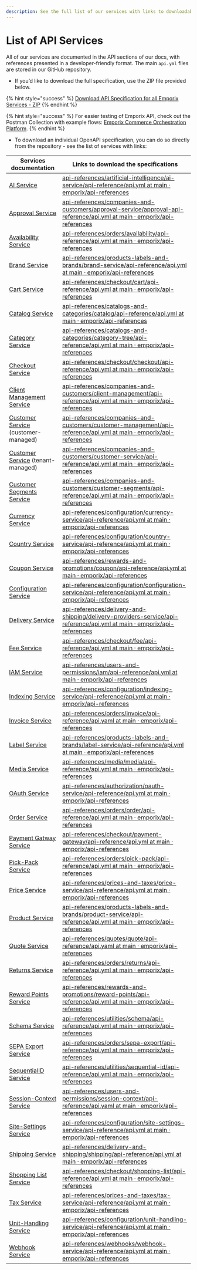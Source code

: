 ```yaml
---
description: See the full list of our services with links to downloadable files.
---
```


# List of API Services

All of our services are documented in the API sections of our docs, with references presented in a developer-friendly format. The main `api.yml` files are stored in our GitHub repository.

* If you’d like to download the full specification, use the ZIP file provided below.

{% hint style="success" %}
[Download API Specification for all Emporix Services - ZIP](https://github.com/emporix/api-references/releases/latest/download/api-references.zip)
{% endhint %}

{% hint style="success" %}
For easier testing of Emporix API, check out the Postman Collection with example flows: [Emporix Commerce Orchestration Platform](https://www.postman.com/emporix/emporix-commerce-orchestration-platform/overview).
{% endhint %}

* To download an individual OpenAPI specification, you can do so directly from the repository - see the list of services with links:

| Services documentation                                                                   | Links to download the specifications                                                                                                                                                                  |
| -------------------------------------------------------------------------------------- | ----------------------------------------------------------------------------------------------------------------------------------------------------------------------------------------------------- |
| [AI Service](../artificial-intelligence/ai-service/)                                   | [api-references/artificial-intelligence/ai-service/api-reference/api.yml at main · emporix/api-references](../artificial-intelligence/ai-service/api-reference/api.yml)                               |
| [Approval Service](../companies-and-customers/approval-service/)                       | [api-references/companies-and-customers/approval-service/approval-api-reference/api.yml at main · emporix/api-references](../companies-and-customers/approval-service/approval-api-reference/api.yml) |
| [Availability Service](../orders/availability/)                                        | [api-references/orders/availability/api-reference/api.yml at main · emporix/api-references](../orders/availability/api-reference/api.yml)                                                             |
| [Brand Service](../products-labels-and-brands/brand-service/)                          | [api-references/products-labels-and-brands/brand-service/api-reference/api.yml at main · emporix/api-references](../products-labels-and-brands/brand-service/api-reference/api.yml)                   |
| [Cart Service](../checkout/cart/)                                                      | [api-references/checkout/cart/api-reference/api.yml at main · emporix/api-references](../checkout/cart/api-reference/api.yml)                                                                         |
| [Catalog Service](../catalogs-and-categories/catalog/)                                 | [api-references/catalogs-and-categories/catalog/api-reference/api.yml at main · emporix/api-references](../catalogs-and-categories/catalog/api-reference/api.yml)                                     |
| [Category Service](../catalogs-and-categories/category-tree/)                          | [api-references/catalogs-and-categories/category-tree/api-reference/api.yml at main · emporix/api-references](../catalogs-and-categories/category-tree/api-reference/api.yml)                         |
| [Checkout Service](../checkout/checkout/)                                              | [api-references/checkout/checkout/api-reference/api.yml at main · emporix/api-references](../checkout/checkout/api-reference/api.yml)                                                                 |
| [Client Management Service](../companies-and-customers/client-management/)             | [api-references/companies-and-customers/client-management/api-reference/api.yml at main · emporix/api-references](../companies-and-customers/client-management/api-reference/api.yml)                 |
| [Customer Service](../companies-and-customers/customer-management/) (customer-managed) | [api-references/companies-and-customers/customer-management/api-reference/api.yml at main · emporix/api-references](../companies-and-customers/customer-management/api-reference/api.yml)             |
| [Customer Service](../companies-and-customers/customer-service/) (tenant-managed)      | [api-references/companies-and-customers/customer-service/api-reference/api.yml at main · emporix/api-references](../companies-and-customers/customer-service/api-reference/api.yml)                   |
| [Customer Segments Service](../companies-and-customers/customer-segments/)             | [api-references/companies-and-customers/customer-segments/api-reference/api.yml at main · emporix/api-references](../companies-and-customers/customer-segments/api-reference/api.yml)                 |
| [Currency Service](../configuration/currency-service/)                                 | [api-references/configuration/currency-service/api-reference/api.yml at main · emporix/api-references](../configuration/currency-service/api-reference/api.yml)                                       |
| [Country Service](../configuration/country-service/)                                   | [api-references/configuration/country-service/api-reference/api.yml at main · emporix/api-references](../configuration/country-service/api-reference/api.yml)                                         |
| [Coupon Service](../rewards-and-promotions/coupon/)                                    | [api-references/rewards-and-promotions/coupon/api-reference/api.yml at main · emporix/api-references](../rewards-and-promotions/coupon/api-reference/api.yml)                                         |
| [Configuration Service](../configuration/configuration-service/)                       | [api-references/configuration/configuration-service/api-reference/api.yml at main · emporix/api-references](../configuration/configuration-service/api-reference/api.yml)                             |
| [Delivery Service](../delivery-and-shipping/delivery-providers-service/)               | [api-references/delivery-and-shipping/delivery-providers-service/api-reference/api.yml at main · emporix/api-references](../delivery-and-shipping/delivery-providers-service/api-reference/api.yml)   |
| [Fee Service](../checkout/fee/)                                                        | [api-references/checkout/fee/api-reference/api.yml at main · emporix/api-references](../checkout/fee/api-reference/api.yml)                                                                           |
| [IAM Service](../users-and-permissions/iam/)                                           | [api-references/users-and-permissions/iam/api-reference/api.yml at main · emporix/api-references](../users-and-permissions/iam/api-reference/api.yml)                                                 |
| [Indexing Service](../configuration/indexing-service/)                                 | [api-references/configuration/indexing-service/api-reference/api.yml at main · emporix/api-references](../configuration/indexing-service/api-reference/api.yml)                                       |
| [Invoice Service](../orders/invoice/)                                                  | [api-references/orders/invoice/api-reference/api.yaml at main · emporix/api-references](../orders/invoice/api-reference/api.yaml)                                                                     |
| [Label Service](../products-labels-and-brands/label-service/)                          | [api-references/products-labels-and-brands/label-service/api-reference/api.yml at main · emporix/api-references](../products-labels-and-brands/label-service/api-reference/api.yml)                   |
| [Media Service](../media/media/)                                                       | [api-references/media/media/api-reference/api.yml at main · emporix/api-references](../media/media/api-reference/api.yml)                                                                             |
| [OAuth Service](../authorization/oauth-service/)                                       | [api-references/authorization/oauth-service/api-reference/api.yml at main · emporix/api-references](../authorization/oauth-service/api-reference/api.yml)                                             |
| [Order Service](../orders/order/)                                                      | [api-references/orders/order/api-reference/api.yml at main · emporix/api-references](../orders/order/api-reference/api.yml)                                                                           |
| [Payment Gatway Service](../checkout/payment-gateway/)                                 | [api-references/checkout/payment-gateway/api-reference/api.yml at main · emporix/api-references](../checkout/payment-gateway/api-reference/api.yml)                                                   |
| [Pick-Pack Service](../orders/pick-pack/)                                              | [api-references/orders/pick-pack/api-reference/api.yml at main · emporix/api-references](../orders/pick-pack/api-reference/api.yml)                                                                   |
| [Price Service](../prices-and-taxes/price-service/)                                    | [api-references/prices-and-taxes/price-service/api-reference/api.yml at main · emporix/api-references](../prices-and-taxes/price-service/api-reference/api.yml)                                       |
| [Product Service](../products-labels-and-brands/product-service/)                      | [api-references/products-labels-and-brands/product-service/api-reference/api.yml at main · emporix/api-references](../products-labels-and-brands/product-service/api-reference/api.yml)               |
| [Quote Service](../quotes/quote/)                                                      | [api-references/quotes/quote/api-reference/api.yaml at main · emporix/api-references](../quotes/quote/api-reference/api.yaml)                                                                         |
| [Returns Service](../orders/returns/)                                                  | [api-references/orders/returns/api-reference/api.yml at main · emporix/api-references](../orders/returns/api-reference/api.yml)                                                                       |
| [Reward Points Service](../rewards-and-promotions/reward-points/)                      | [api-references/rewards-and-promotions/reward-points/api-reference/api.yml at main · emporix/api-references](../rewards-and-promotions/reward-points/api-reference/api.yml)                           |
| [Schema Service](../utilities/schema/)                                                 | [api-references/utilities/schema/api-reference/api.yml at main · emporix/api-references](../utilities/schema/api-reference/api.yml)                                                                   |
| [SEPA Export Service](../orders/sepa-export/)                                          | [api-references/orders/sepa-export/api-reference/api.yml at main · emporix/api-references](../orders/sepa-export/api-reference/api.yml)                                                               |
| [SequentialID Service](../utilities/sequential-id/)                                    | [api-references/utilities/sequential-id/api-reference/api.yml at main · emporix/api-references](../utilities/sequential-id/api-reference/api.yml)                                                     |
| [Session-Context Service](../users-and-permissions/session-context/)                   | [api-references/users-and-permissions/session-context/api-reference/api.yaml at main · emporix/api-references](../users-and-permissions/session-context/api-reference/api.yaml)                       |
| [Site-Settings Service](../configuration/site-settings-service/)                       | [api-references/configuration/site-settings-service/api-reference/api.yml at main · emporix/api-references](../configuration/site-settings-service/api-reference/api.yml)                             |
| [Shipping Service](../delivery-and-shipping/shipping/)                                 | [api-references/delivery-and-shipping/shipping/api-reference/api.yml at main · emporix/api-references](../delivery-and-shipping/shipping/api-reference/api.yml)                                       |
| [Shopping List Service](../checkout/shopping-list/)                                    | [api-references/checkout/shopping-list/api-reference/api.yml at main · emporix/api-references](../checkout/shopping-list/api-reference/api.yml)                                                       |
| [Tax Service](../prices-and-taxes/tax-service/)                                        | [api-references/prices-and-taxes/tax-service/api-reference/api.yml at main · emporix/api-references](../prices-and-taxes/tax-service/api-reference/api.yml)                                           |
| [Unit-Handling Service](../configuration/unit-handling-service/)                       | [api-references/configuration/unit-handling-service/api-reference/api.yml at main · emporix/api-references](../configuration/unit-handling-service/api-reference/api.yml)                             |
| [Webhook Service](../webhooks/webhook-service/)                                        | [api-references/webhooks/webhook-service/api-reference/api.yml at main · emporix/api-references](../webhooks/webhook-service/api-reference/api.yml)                                                   |
